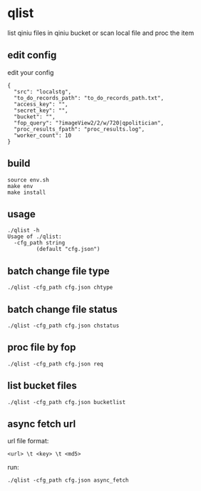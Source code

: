 # qlist
list qiniu files in qiniu bucket or scan local file and proc the item

## edit config
edit your config 
```
{
  "src": "localstg",
  "to_do_records_path": "to_do_records_path.txt",
  "access_key": "",
  "secret_key": "",
  "bucket": "",
  "fop_query": "?imageView2/2/w/720|qpolitician",
  "proc_results_fpath": "proc_results.log",
  "worker_count": 10
}
```

## build

```
source env.sh
make env
make install
```

## usage

```
./qlist -h
Usage of ./qlist:
  -cfg_path string
    	 (default "cfg.json")

```

## batch change file type
```
./qlist -cfg_path cfg.json chtype
```

## batch change file status
```
./qlist -cfg_path cfg.json chstatus
```

## proc file by fop
```
./qlist -cfg_path cfg.json req
```

## list bucket files
```
./qlist -cfg_path cfg.json bucketlist
```

## async fetch url
url file format: 
```
<url> \t <key> \t <md5>
```

run:
```
./qlist -cfg_path cfg.json async_fetch
```
